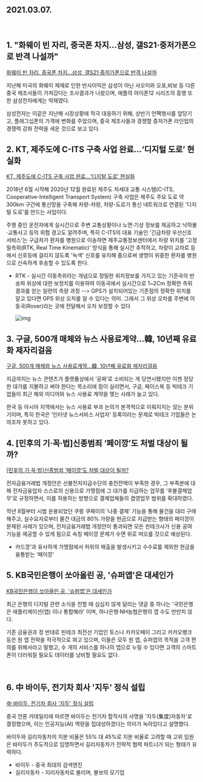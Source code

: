 ## 2021.03.07.

​    

## 1. "화웨이 빈 자리, 중국폰 차지…삼성, 갤S21·중저가폰으로 반격 나설까"

[화웨이 빈 자리, 중국폰 차지…삼성, 갤S21·중저가폰으로 반격 나설까](https://news.naver.com/main/read.nhn?mode=LSD&mid=shm&sid1=105&oid=421&aid=0005206131)

지난해 미국의 화웨이 제재로 인한 반사이익은 삼성이 아닌 샤오미와 오포,비보 등 다른 중국 제조사들이 가져갔다는 조사결과가 나왔으며, 애플의 아이폰12 시리즈의 흥행 또한 삼성전자에게는 악재였다.

 삼성전자는 이같은 지난해 시장상황에 적극 대응하기 위해, 상반기 언팩행사를 앞당기고, 플래그십폰의 가격에 변화를 주었으며,  중국 제조사들과 경쟁할 중저가폰 라인업의 경쟁력 강화 전략을 세운 것으로 보고 있다.



## 2. KT, 제주도에 C-ITS 구축 사업 완료…‘디지털 도로’ 현실화

[KT, 제주도에 C-ITS 구축 사업 완료…‘디지털 도로’ 현실화](https://news.naver.com/main/read.nhn?mode=LSD&mid=shm&sid1=105&oid=029&aid=0002659126)

2018년 6월 시작해 2020년 12월 완료된 제주도 차세대 교통 시스템(C-ITS, Cooperative-Intelligent Transport System) 구축 사업은 제주도 주요 도로 약 300km 구간에 통신망을 구축해 차량-차량, 차량-도로가 통신 네트워크로 연결된 '디지털 도로'를 만드는 사업이다.

주행 중인 운전자에게 실시간으로 주변 교통상황이나 노면·기상 정보를 제공하고 낙하물·교통사고 등의 위험 경고도 알려주며, 특히 C-ITS의 대표 기술인 '긴급차량 우선신호 서비스'는 구급차가 환자를 병원으로 이송하면 제주교통정보센터에서 차량 위치를 '고정밀측위(RTK, Real Time Kinematic)' 방식을 통해 실시간 추적하고, 차량이 교차로 등에서 신호등에 걸리지 않도록 '녹색' 신호를 유지해 줌으로써  생명이 위중한 환자를 병원으로 신속하게 후송할 수 있도록 한다. 

- RTK - 실시간 이동측위라는 개념으로 정밀한 위치정보를 가지고 있는 기준국의 반송파 위상에 대한 보정치를 이용하여 이동국에서 실시간으로 1~2Cm 정확한 측위 결과를 얻는 일련의 측량 과정 --> GPS가 설치되어있는 기준점의 정확한 위치를 알고 있다면 GPS 위상 오차를 알 수 있다는 의미. 그래서 그 위상 오차를 주변에 이동국(Rover)라는 곳에 전달해서 오차 보정할 수 있다

  ![img](https://mblogthumb-phinf.pstatic.net/MjAxNzEyMjZfMTA2/MDAxNTE0MjgyNTA5Nzg1.5R1NcvC90ASpaMdwIg8AwbJtm_4yEjirAkMvKCzBBWog.9P4igywCU02TR-oamM-sbBDFFqPLUwBzEWWgYRBeXyIg.PNG.compass1111/image.png?type=w800)

## 3. 구글, 500개 매체와 뉴스 사용료계약…韓, 10년째 유료화 제자리걸음

[구글, 500개 매체와 뉴스 사용료계약…韓, 10년째 유료화 제자리걸음](https://news.naver.com/main/read.nhn?mode=LS2D&mid=shm&sid1=105&sid2=227&oid=366&aid=0000680120)

지금까지는 뉴스 콘텐츠가 플랫폼상에서 ‘공짜’로 소비되는 게 당연시됐지만 이젠 정당한 대가를 지불하고 써야 한다는 목소리에 힘이 실리면서, 구글, 페이스북 등 빅테크 기업들이 최근 해외 미디어와 뉴스 사용료 계약을 맺는 사례가 늘고 있다.

한국 등 아시아 지역에서는 뉴스 사용료 부과 논의가 본격적으로 이뤄지지는 않는 분위기이며,  특히 한국은 ‘인터넷 뉴스서비스 사업자’ 등록이라는 문제로 빅테크 기업들은 논의조차 못하고 있다.



## 4. [민후의 기·꼭·법]신종범죄 ‘페이깡’도 처벌 대상이 될까?

[[민후의 기·꼭·법]신종범죄 ‘페이깡’도 처벌 대상이 될까?](https://news.naver.com/main/read.nhn?mode=LS2D&mid=shm&sid1=105&sid2=226&oid=018&aid=0004869225)

전자금융거래법 개정안은 선불전자지급수단의 충전잔액이 부족한 경우, 그 부족분에 대해 전자금융업자 스스로의 신용으로 가맹점에 그 대가를 지급하는 업무를 ‘후불결제업무’로 규정하면서, 이를 허용하는 방향으로 결제업체들의 겸영업무 범위를 확대하였다.

작년 8월부터 시범 운용되었던 쿠팡 쿠페이의 ‘나중 결제’ 기능을 통해 물건을 대리 구매해주고, 실수요자로부터 물건 대금의 80% 가량을 현금으로 지급받는 형태의 페이깡이 문제된 사례가 있으며, 전자금융거래법 개정안이 통과되면 모든 핀테크사가 신용 공여 기능을 제공할 수 있게 됨으로 속칭 페이깡 문제가 수면 위로 떠오를 것으로 예상된다. 

- 카드깡’과 유사하게 가맹점에서 허위의 매출을 발생시키고 수수료를 제외한 현금을 융통받는 ‘페이깡’



## 5. KB국민은행이 쏘아올린 공, '슈퍼앱'은 대세인가

[KB국민은행이 쏘아올린 공, '슈퍼앱'은 대세인가](https://zdnet.co.kr/view/?no=20210305160034)

최근 은행의 디지털 관련 소식을 전할 때 심심치 않게 달리는 댓글 중 하나는 '국민은행은 애플리케이션(앱) 이나 통합해라' 이며, 하나은행·NH농협은행의 앱 수도 만만치 않다.

기존 금융권과 정 반대로 핀테크 최전선 기업인 토스나 카카오페이 그리고 카카오뱅크 등은 원 앱 전략을 적극적으로 펴고 있으며, 이들은 모두 원 앱, 슈퍼앱의 목적을 고객 편의를 위해서라고 말했고, 수 개의 서비스를 하나의 앱으로 누릴 수 있다면 고객의 스마트폰이 더러워질 필요도 데이터를 낭비할 필요도 없다.

​    

## 6. 中 바이두, 전기차 회사 '지두' 정식 설립

[中 바이두, 전기차 회사 '지두' 정식 설립](https://zdnet.co.kr/view/?no=20210304084005)

중국 언론 카데일리에 따르면 바이두는 전기차 합작사의 사명을 '지두(集度)자동차'로 결정했으며, 이는 인공지능(AI) 역량을 집대성하겠다는 의미가 녹아있다고 설명했다.

바이두와 길리자동차의 지분 비율은 55% 대 45%로 지분 비율로 고려할 때 고위 임원은 바이두가 주도적으로 임명하면서 길리자동차가 전략적 협력 파트너가 되는 형태가 유력하다.

- 바이두 - 중국 최대의 검색엔진
- 길리자동차 - 지리자동차로 불리며, 볼보의 모기업